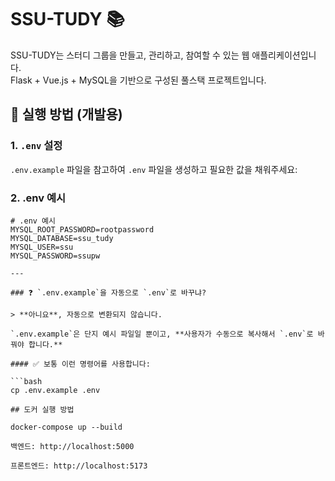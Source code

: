 # SSU-TUDY 📚

SSU-TUDY는 스터디 그룹을 만들고, 관리하고, 참여할 수 있는 웹 애플리케이션입니다.  
Flask + Vue.js + MySQL을 기반으로 구성된 풀스택 프로젝트입니다.

## 🚀 실행 방법 (개발용)

### 1. `.env` 설정

`.env.example` 파일을 참고하여 `.env` 파일을 생성하고 필요한 값을 채워주세요:

### 2. .env 예시

```env
# .env 예시
MYSQL_ROOT_PASSWORD=rootpassword
MYSQL_DATABASE=ssu_tudy
MYSQL_USER=ssu
MYSQL_PASSWORD=ssupw

---

### ❓ `.env.example`을 자동으로 `.env`로 바꾸냐?

> **아니요**, 자동으로 변환되지 않습니다.

`.env.example`은 단지 예시 파일일 뿐이고, **사용자가 수동으로 복사해서 `.env`로 바꿔야 합니다.**

#### ✅ 보통 이런 명령어를 사용합니다:

```bash
cp .env.example .env

## 도커 실행 방법

docker-compose up --build

백엔드: http://localhost:5000

프론트엔드: http://localhost:5173